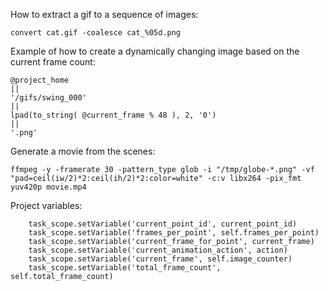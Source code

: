 How to extract a gif to a sequence of images:

```
convert cat.gif -coalesce cat_%05d.png
```

Example of how to create a dynamically changing image based on the current frame count:


```
@project_home 
||
'/gifs/swing_000'
|| 
lpad(to_string( @current_frame % 48 ), 2, '0') 
|| 
'.png'
```

Generate a movie from the scenes:

```
ffmpeg -y -framerate 30 -pattern_type glob -i "/tmp/globe-*.png" -vf "pad=ceil(iw/2)*2:ceil(ih/2)*2:color=white" -c:v libx264 -pix_fmt yuv420p movie.mp4
```

Project variables:

        task_scope.setVariable('current_point_id', current_point_id)
        task_scope.setVariable('frames_per_point', self.frames_per_point)
        task_scope.setVariable('current_frame_for_point', current_frame)        
        task_scope.setVariable('current_animation_action', action)     
        task_scope.setVariable('current_frame', self.image_counter)        
        task_scope.setVariable('total_frame_count', self.total_frame_count)     
